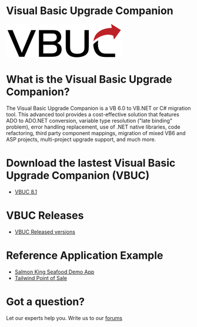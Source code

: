 
# Visual Basic Upgrade Companion 

![VBUC](vbuc_logo.png)


# What is the Visual Basic Upgrade Companion?
The Visual Basic Upgrade Companion is a VB 6.0 to VB.NET or C# migration tool. This advanced tool provides a cost-effective solution that features ADO to ADO.NET conversion, variable type resolution ("late binding" problem), error handling replacement, use of .NET native libraries, code refactoring, third party component mappings, migration of mixed VB6 and ASP projects, multi-project upgrade support, and much more.

# Download the lastest Visual Basic Upgrade Companion (VBUC)

- [VBUC 8.1](https://www.mobilize.net/vbuc-free-trial)

# VBUC Releases

- [VBUC Released versions](./docs/releases.md)

# Reference Application Example

- [Salmon King Seafood Demo App](https://github.com/MobilizeNet/SKS)
- [Tailwind Point of Sale](https://github.com/microsoft/TailwindTraders-PointOfSale)

# Got a question?
Let our experts help you. Write us to our [forums](https://forums.mobilize.net/)
